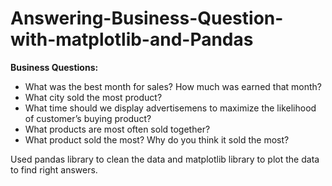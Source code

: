 # Answering-Business-Question-with-matplotlib-and-Pandas

**Business Questions:**
- What was the best month for sales? How much was earned that month?
- What city sold the most product?
- What time should we display advertisemens to maximize the likelihood of customer’s buying product?
- What products are most often sold together?
- What product sold the most? Why do you think it sold the most?

Used pandas library to clean the data and matplotlib library to plot the data to find right answers.

